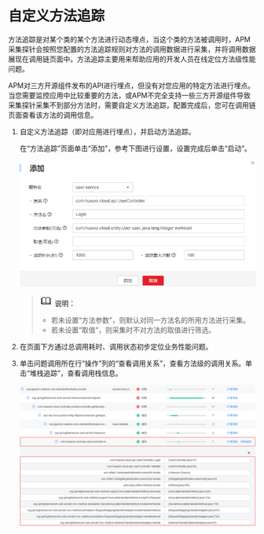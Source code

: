 # 自定义方法追踪<a name="ZH-CN_TOPIC_0127229100"></a>

方法追踪是对某个类的某个方法进行动态埋点，当这个类的方法被调用时，APM采集探针会按照您配置的方法追踪规则对方法的调用数据进行采集，并将调用数据展现在调用链页面中。方法追踪主要用来帮助应用的开发人员在线定位方法级性能问题。

APM对三方开源组件发布的API进行埋点，但没有对您应用的特定方法进行埋点。当您需要监控应用中比较重要的方法，或APM不完全支持一些三方开源组件导致采集探针采集不到部分方法时，需要自定义方法追踪，配置完成后，您可在调用链页面查看该方法的调用信息。

1.  自定义方法追踪（即对应用进行埋点），并启动方法追踪。

    在“方法追踪”页面单击“添加”，参考下图进行设置，设置完成后单击“启动”。

    ![](figures/zh-cn_image_0127313739.png)

    >![](public_sys-resources/icon-note.gif) **说明：**   
    >-   若未设置“方法参数”，则默认对同一方法名的所用方法进行采集。  
    >-   若未设置“取值”，则采集时不对方法的取值进行筛选。  

2.  在页面下方通过总调用耗时、调用状态初步定位业务性能问题。
3.  单击问题调用所在行“操作”列的“查看调用关系”，查看方法级的调用关系。单击“堆栈追踪”，查看调用栈信息。

    ![](figures/zh-cn_image_0127313741.png)


